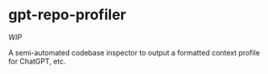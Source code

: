 # gpt-repo-profiler

*WIP*

A semi-automated codebase inspector to output a formatted context profile for ChatGPT, etc.
